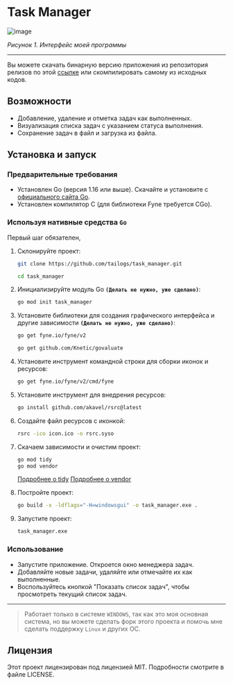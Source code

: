 # Task Manager

![image](https://github.com/user-attachments/assets/dcdfcf1f-2c38-4966-9615-6711213c53a3)

*Рисунок 1. Интерфейс моей программы*

---

Вы можете скачать бинарную версию приложения из репозитория релизов по этой [ссылке](https://github.com/tailogs/TaskManager/releases) или скомпилировать самому из исходных кодов.

## Возможности

- Добавление, удаление и отметка задач как выполненных.
- Визуализация списка задач с указанием статуса выполнения.
- Сохранение задач в файл и загрузка из файла.

## Установка и запуск

### Предварительные требования

- Установлен Go (версия 1.16 или выше). Скачайте и установите с [официального сайта Go](https://golang.org/dl/).
- Установлен компилятор C (для библиотеки Fyne требуется CGo).

### Используя нативные средства `Go`

Первый шаг обязателен, 

1. Склонируйте проект:

    ```sh
    git clone https://github.com/tailogs/task_manager.git
    ```

    ```sh
    cd task_manager
    ```

2. Инициализируйте модуль Go **`(Делать не нужно, уже сделано)`**:

    ```sh
    go mod init task_manager
    ```

3. Установите библиотеки для создания графического интерфейса и другие зависимости **`(Делать не нужно, уже сделано)`**:

    ```sh
    go get fyne.io/fyne/v2
    ```
    
    ```sh
    go get github.com/Knetic/govaluate

4. Установите инструмент командной строки для сборки иконок и ресурсов:

    ```sh
    go get fyne.io/fyne/v2/cmd/fyne
    ```

5. Установите инструмент для внедрения ресурсов:

    ```sh
    go install github.com/akavel/rsrc@latest
    ```

6. Создайте файл ресурсов с иконкой:

    ```sh
    rsrc -ico icon.ico -o rsrc.syso
    ```

7. Скачаем зависимости и очистим проект:

    ```sh
    go mod tidy
    go mod vendor
    ```

    [Подробнее о tidy](https://golang-blog.blogspot.com/2019/06/go-commands-go-mod-tidy.html)
    [Подробнее о vendor](https://golang-blog.blogspot.com/2021/02/module-aware-commands-go-mod-vendor.htmlml)

8. Постройте проект:

    ```sh
    go build -x -ldflags="-H=windowsgui" -o task_manager.exe .
    ```

9. Запустите проект:

    ```sh
    task_manager.exe
    ```

### Использование

- Запустите приложение. Откроется окно менеджера задач.
- Добавляйте новые задачи, удаляйте или отмечайте их как выполненные.
- Воспользуйтесь кнопкой "Показать список задач", чтобы просмотреть текущий список задач.

---

> Работает только в системе `WINDOWS`, так как это моя основная система, но вы можете сделать форк этого проекта и помочь мне сделать поддержку `Linux` и других ОС.

## Лицензия

Этот проект лицензирован под лицензией MIT. Подробности смотрите в файле LICENSE.
